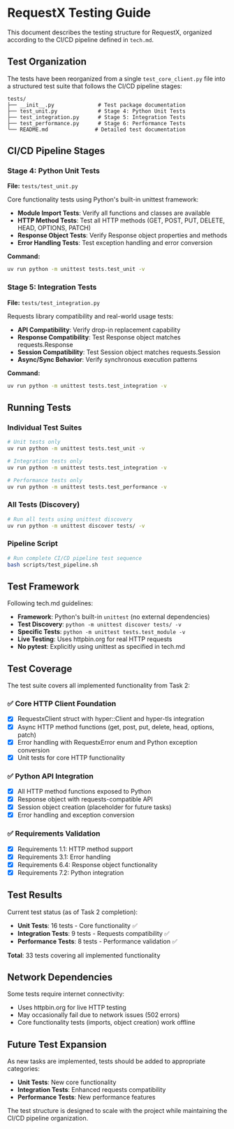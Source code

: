 # RequestX Testing Guide

This document describes the testing structure for RequestX, organized according to the CI/CD pipeline defined in `tech.md`.

## Test Organization

The tests have been reorganized from a single `test_core_client.py` file into a structured test suite that follows the CI/CD pipeline stages:

```
tests/
├── __init__.py              # Test package documentation
├── test_unit.py             # Stage 4: Python Unit Tests
├── test_integration.py      # Stage 5: Integration Tests  
├── test_performance.py      # Stage 6: Performance Tests
└── README.md               # Detailed test documentation
```

## CI/CD Pipeline Stages

### Stage 4: Python Unit Tests
**File:** `tests/test_unit.py`

Core functionality tests using Python's built-in unittest framework:

- **Module Import Tests**: Verify all functions and classes are available
- **HTTP Method Tests**: Test all HTTP methods (GET, POST, PUT, DELETE, HEAD, OPTIONS, PATCH)
- **Response Object Tests**: Verify Response object properties and methods
- **Error Handling Tests**: Test exception handling and error conversion

**Command:**
```bash
uv run python -m unittest tests.test_unit -v
```

### Stage 5: Integration Tests
**File:** `tests/test_integration.py`

Requests library compatibility and real-world usage tests:

- **API Compatibility**: Verify drop-in replacement capability
- **Response Compatibility**: Test Response object matches requests.Response
- **Session Compatibility**: Test Session object matches requests.Session
- **Async/Sync Behavior**: Verify synchronous execution patterns

**Command:**
```bash
uv run python -m unittest tests.test_integration -v
```



## Running Tests

### Individual Test Suites
```bash
# Unit tests only
uv run python -m unittest tests.test_unit -v

# Integration tests only  
uv run python -m unittest tests.test_integration -v

# Performance tests only
uv run python -m unittest tests.test_performance -v
```

### All Tests (Discovery)
```bash
# Run all tests using unittest discovery
uv run python -m unittest discover tests/ -v
```

### Pipeline Script
```bash
# Run complete CI/CD pipeline test sequence
bash scripts/test_pipeline.sh
```

## Test Framework

Following tech.md guidelines:
- **Framework**: Python's built-in `unittest` (no external dependencies)
- **Test Discovery**: `python -m unittest discover tests/ -v`
- **Specific Tests**: `python -m unittest tests.test_module -v`
- **Live Testing**: Uses httpbin.org for real HTTP requests
- **No pytest**: Explicitly using unittest as specified in tech.md

## Test Coverage

The test suite covers all implemented functionality from Task 2:

### ✅ Core HTTP Client Foundation
- [x] RequestxClient struct with hyper::Client and hyper-tls integration
- [x] Async HTTP method functions (get, post, put, delete, head, options, patch)
- [x] Error handling with RequestxError enum and Python exception conversion
- [x] Unit tests for core HTTP functionality

### ✅ Python API Integration
- [x] All HTTP method functions exposed to Python
- [x] Response object with requests-compatible API
- [x] Session object creation (placeholder for future tasks)
- [x] Error handling and exception conversion

### ✅ Requirements Validation
- [x] Requirements 1.1: HTTP method support
- [x] Requirements 3.1: Error handling
- [x] Requirements 6.4: Response object functionality
- [x] Requirements 7.2: Python integration

## Test Results

Current test status (as of Task 2 completion):
- **Unit Tests**: 16 tests - Core functionality ✅
- **Integration Tests**: 9 tests - Requests compatibility ✅
- **Performance Tests**: 8 tests - Performance validation ✅

**Total**: 33 tests covering all implemented functionality

## Network Dependencies

Some tests require internet connectivity:
- Uses httpbin.org for live HTTP testing
- May occasionally fail due to network issues (502 errors)
- Core functionality tests (imports, object creation) work offline

## Future Test Expansion

As new tasks are implemented, tests should be added to appropriate categories:
- **Unit Tests**: New core functionality
- **Integration Tests**: Enhanced requests compatibility
- **Performance Tests**: New performance features

The test structure is designed to scale with the project while maintaining the CI/CD pipeline organization.